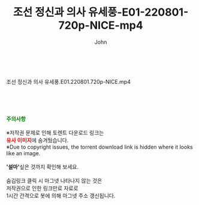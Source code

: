 ﻿---
layout: post
title:  "조선 정신과 의사 유세풍-E01-220801-720p-NICE-mp4"
author: John
categories: [ 드라마 ]
tags: [  ]
image:  
description: "조선 정신과 의사 유세풍-E01-220801-720p-NICE-mp4 torrent 정보 공유"
toc: true
toc_sticky: true
---

<br>
<div class="view-img">
<a class="view_image" href="https://torrentmobile59.com/bbs/view_image.php?fn=%2Fdata%2Ffile%2Fdrama%2F3659260999_TxSCg8Ze_404eaeba4cd5c284d32fa75d1b7cef45a3e6b46f.jpg" target="_blank"><img alt="" class="img-tag" content="https://torrentmobile59.com/data/file/drama/3659260999_TxSCg8Ze_404eaeba4cd5c284d32fa75d1b7cef45a3e6b46f.jpg" itemprop="image" src="https://torrentmobile59.com/data/file/drama/3659260999_TxSCg8Ze_404eaeba4cd5c284d32fa75d1b7cef45a3e6b46f.jpg"/></a></div><div class="view-content" itemprop="description">
<p>조선 정신과 의사 유세풍.E01.220801.720p-NICE.mp4<br/></p> </div>
    
<br><br><br>
<p data-ke-size="size16"><b><span style="color: green;">주의사항</span></b><br /><br />※저작권 문제로 인해 토렌트 다운로드 링크는<br /><b><span style="color: red;">유사 이미지</span></b>에 숨겨뒀습니다.<br />※Due to copyright issues, the torrent download link is hidden where it looks like an image.<br /><br /><b>'설마'</b>싶은 것까지 확인해 보세요.<br /><br />숨김링크 클릭 시 마그넷 나타나지 않는 것은<br />저작권으로 인한 링크만료 자료로<br />1시간 간격으로 봇에 의해 마그넷 주소 갱신됩니다.</p>
